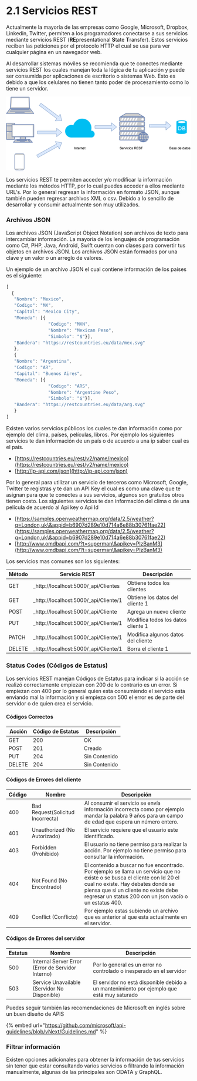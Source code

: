 # 2.1 Servicios REST

Actualmente la mayoría de las empresas como Google, Microsoft, Dropbox, Linkedin, Twitter, permiten a los programadores conectarse a sus servicios mediante servicios REST (**RE**presentational **S**tate **T**ransfer). Estos servicios reciben las peticiones por el protocolo HTTP el cual se usa para ver cualquier página en un navegador web.

Al desarrollar sistemas móviles se recomienda que te conectes mediante servicios REST los cuales manejan toda la lógica de tu aplicación y puede ser consumida por aplicaciones de escritorio o sistemas Web. Esto es debido a que los celulares no tienen tanto poder de procesamiento como lo tiene un servidor.

![Figura 3.1 Funcionamiento de servicios rest](<../../.gitbook/assets/image (3).png>)

Los servicios REST te permiten acceder y/o modificar la información mediante los métodos HTTP, por lo cual puedes acceder a ellos mediante URL's. Por lo general regresan la información en formato JSON, aunque también pueden regresar archivos XML o csv. Debido a lo sencillo de desarrollar y consumir actualmente son muy utilizados.

### Archivos JSON

Los archivos JSON (JavaScript Object Notation) son archivos de texto para intercambiar información. La mayoría de los lenguajes de programación como C#, PHP, Java, Android, Swift cuentan con clases para convertir tus objetos en archivos JSON. Los archivos JSON están formados por una clave y un valor o un arreglo de valores.&#x20;

Un ejemplo de un archivo JSON el cual contiene información de los países es el siguiente:

```javascript
[
  { 
   "Nombre": "Mexico",
   "Codigo": "MX",
   "Capital": "Mexico City",
   "Moneda": [{
                "Codigo": "MXN",
                "Nombre": "Mexican Peso",
                "Simbolo": "$"}],
   "Bandera": "https://restcountries.eu/data/mex.svg" 
   },
   { 
   "Nombre": "Argentina",
   "Codigo": "AR",
   "Capital": "Buenos Aires",
   "Moneda": [{
                "Codigo": "ARS",
                "Nombre": "Argentine Peso",
                "Simbolo": "$"}],
   "Bandera": "https://restcountries.eu/data/arg.svg" 
   }
]
```

Existen varios servicios públicos los cuales te dan información como por ejemplo del clima, países, películas, libros. Por ejemplo los siguientes servicios te dan información de un país o de acuerdo a una ip saber cual es el país.

* &#x20;[https://restcountries.eu/rest/v2/name/mexico](https://restcountries.eu/rest/v2/name/mexico)  &#x20;
* &#x20;[http://ip-api.com/json](http://ip-api.com/json)

Por lo general para utilizar un servicio de terceros como Microsoft, Google, Twitter te registras y te dan un API Key el cual es como una clave que te asignan para que te conectes a sus servicios, algunos son gratuitos otros tienen costo. Los siguientes servicios te dan información del clima o de una película de acuerdo al Api key o Api Id

* &#x20;[https://samples.openweathermap.org/data/2.5/weather?q=London,uk\&appid=b6907d289e10d714a6e88b30761fae22](https://samples.openweathermap.org/data/2.5/weather?q=London,uk\&appid=b6907d289e10d714a6e88b30761fae22)  &#x20;
* [http://www.omdbapi.com/?t=superman\&apikey=PlzBanM3](http://www.omdbapi.com/?t=superman\&apikey=PlzBanM3)

Los servicios mas comunes son los siguientes:

| Método | Servicio REST                          | Descripción                        |
| ------ | -------------------------------------- | ---------------------------------- |
| GET    |  _http://localhost:5000/_api/Clientes  | Obtiene todos los clientes         |
| GET    |  _http://localhost:5000/_api/Cliente/1 | Obtiene los datos del cliente 1    |
| POST   | _http://localhost:5000/_api/Cliente    | Agrega un nuevo cliente            |
| PUT    | _http://localhost:5000/_api/Cliente/1  | Modifica todos los datos cliente 1 |
| PATCH  | _http://localhost:5000/_api/Cliente/1  | Modifica algunos datos del cliente |
| DELETE | _http://localhost:5000/_api/Cliente/1  | Borra el cliente 1                 |

### **Status Codes (Códigos de Estatus)**

Los servicios REST manejan Códigos de Estatus para indicar si la acción se realizó correctamente empiezan con 200 de lo contrario es un error. Si empiezan con 400 por lo general quien esta consumiendo el servicio esta enviando mal la información y si empieza con 500 el error es de parte del servidor o de quien crea el servicio.

#### **Códigos Correctos**

| Acción | Código de Estatus | Descripción   |
| ------ | ----------------- | ------------- |
| GET    | 200               | OK            |
| POST   | 201               | Creado        |
| PUT    | 204               | Sin Contenido |
| DELETE | 204               | Sin Contenido |

#### **Códigos de Errores del cliente**

| Código | Nombre                            | Descripción                                                                                                                                                                                                                                                        |
| ------ | --------------------------------- | ------------------------------------------------------------------------------------------------------------------------------------------------------------------------------------------------------------------------------------------------------------------ |
| 400    | Bad Request(Solicitud Incorrecta) | Al consumir el servicio se envía información incorrecta como por ejemplo mandar la palabra 9 años para un campo de edad que espera un número entero.                                                                                                               |
| 401    | Unauthorized (No Autorizado)      | El servicio requiere que el usuario este identificado.                                                                                                                                                                                                             |
| 403    | Forbidden (Prohibido)             | El usuario no tiene permiso para realizar la acción. Por ejemplo no tiene permiso para consultar la información.                                                                                                                                                   |
| 404    | Not Found (No Encontrado)         | El contenido a buscar no fue encontrado. Por ejemplo se llama un servicio que no existe o se busca el cliente con Id 20 el cual no existe. Hay debates donde se piensa que si un cliente no existe debe regresar un status 200 con un json vacío o un estatus 400. |
| 409    | Conflict (Conflicto)              | Por ejemplo estas subiendo un archivo que es anterior al que esta actualmente en el servidor.                                                                                                                                                                      |

#### **Códigos de Errores del servidor**

| Estatus | Nombre                                            | Descripción                                                                                |
| ------- | ------------------------------------------------- | ------------------------------------------------------------------------------------------ |
| 500     | Internal Server Error (Error de Servidor Interno) | Por lo general es un error no controlado o inesperado en el servidor                       |
| 503     | Service Unavailable (Servidor No Disponible)      | El servidor no está disponible debido a un mantenimiento por ejemplo que está muy saturado |

Puedes seguir también las recomendaciones de Microsoft en inglés sobre un buen diseño de APIS

{% embed url="https://github.com/microsoft/api-guidelines/blob/vNext/Guidelines.md" %}

### **Filtrar información**&#x20;

Existen opciones adicionales para obtener la información de tus servicios sin tener que estar consultando varios servicios o filtrando la información manualmente, algunas de las principales son ODATA y GraphQL.

